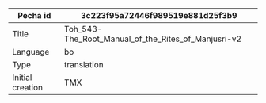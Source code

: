 |Pecha id | 3c223f95a72446f989519e881d25f3b9
| --- | --- 
|Title | Toh_543-The_Root_Manual_of_the_Rites_of_Manjusri-v2 
|Language | bo
|Type | translation
|Initial creation | TMX